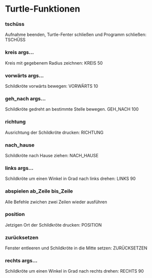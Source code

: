 # Turtle-Funktionen

### tschüss ⠀

Aufnahme beenden, Turtle-Fenter schließen und Programm schließen: TSCHÜSS

### kreis args... ⠀

Kreis mit gegebenem Radius zeichnen: KREIS 50

### vorwärts args... ⠀

Schildkröte vorwärts bewegen:  VORWÄRTS 10

### geh_nach args... ⠀

Schildkröte gedreht an bestimmte Stelle bewegen.  GEH_NACH 100

### richtung ⠀

Ausrichtung der Schildkröte drucken:  RICHTUNG

### nach_hause ⠀

Schildkröte nach Hause ziehen:  NACH_HAUSE

### links args... ⠀

Schildkröte um einen Winkel in Grad nach links drehen:  LINKS 90

### abspielen ab_Zeile bis_Zeile ⠀

Alle Befehle zwichen zwei Zeilen wieder ausführen

### position ⠀

Jetzigen Ort der Schildkröte drucken:  POSITION

### zurücksetzen ⠀

Fenster entleeren und Schildkröte in die Mitte setzen:  ZURÜCKSETZEN

### rechts args... ⠀

Schildkröte um einen Winkel in Grad nach rechts drehen:  RECHTS 90
